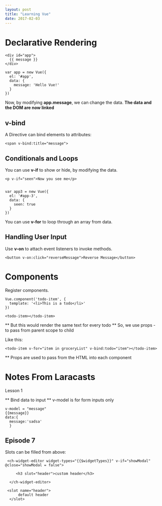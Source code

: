 ```yaml
---
layout: post
title: "Learning Vue"
date: 2017-02-03
---
```




# Declarative Rendering
```
<div id="app">
  {{ message }}
</div>
```


```
var app = new Vue({
  el: '#app',
  data: {
    message: 'Hello Vue!'
  }
})
```


Now, by modifying **app.message**, we can change the data. 
**The data and the DOM are now linked**



## v-bind ##
A Directive can bind elements to attributes:
```
<span v-bind:title="message">
```


## Conditionals and Loops ##

You can use **v-if** to show or hide, by modifying the data.

```
<p v-if="seen">Now you see me</p>


var app3 = new Vue({
  el: '#app-3',
  data: {
    seen: true
  }
})
```

You can use **v-for** to loop through an array from data. 


## Handling User Input ##

Use **v-on** to attach event listeners to invoke methods.

```
<button v-on:click="reverseMessage">Reverse Message</button>
```

# Components #

Register components.

```
Vue.component('todo-item', {
  template: '<li>This is a todo</li>'
})

<todo-item></todo-item>

```
** But this would render the same text for every todo **
So, we use props - to pass from parent scope to child 

Like this:
```
<todo-item v-for="item in groceryList" v-bind:todo="item"></todo-item>
```

** Props are used to pass from the HTML into each component




# Notes From Laracasts

Lesson 1 

** Bind data to input **
v-model is for form inputs only

```
v-model = "message"
{{message}}
data:{
  message:'sadsa'
  }
```

## Episode 7 
<slots>
Slots can be filled from above:

```
 <ch-widget-editor widget-types="{{$widgetTypes}}" v-if="showModal" @close="showModal = false">

     <h3 slot="header">custom header</h3>

  </ch-widget-editor>
```

```
 <slot name="header">
      default header
  </slot>
```











